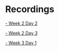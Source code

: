 # Recordings

[- Week 2 Day 2](https://ironhack.zoom.us/rec/share/icWJd7RASTF5shfDFwUG-elPczZVhGIG7MJkItYDPlFdiN_MeTz9Jvz_DA5PQvY1.61CeyACVOTgLYDCQ?startTime=1656001042000)

[- Week 2 Day 3](https://ironhack.zoom.us/rec/share/D32C5CjplRvBXoOl-yOTNaRI99JHZ1OjDW-P1fZr-vpHGXr1gB0la6pJa37yrV4z.vYWZvM0sIYxPByWr)

[- Week 3 Day 1](https://ironhack.zoom.us/rec/share/pHSSxGZkbs4EktBfPbiwYfQv-DwP7dFoQjHNrGixWfo2zrvIwhtbOs1-pvNZm_yd.tnys8jtHrOGOf7i4)

